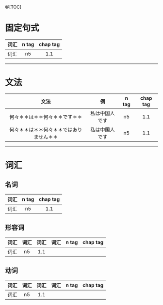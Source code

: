 @[TOC]

# 固定句式

|词汇|n tag|chap tag|
|:---:|:---:|:---:|
|词汇|n5|1.1|

---


# 文法

|文法|例|n tag|chap tag|
|:---:|:---:|:---:|:---:|
|何々＊＊は＊＊何々＊＊です＊＊|私は中国人です|n5|1.1|
|何々＊＊は＊＊何々＊＊ではありません＊＊|私は中国人です|n5|1.1|

---

# 词汇

## 名词

|词汇|n tag|chap tag|
|:---:|:---:|:---:|
|词汇|n5|1.1|

## 形容词

|词汇|词汇|词汇|词汇|n tag|chap tag|
|:---:|:---:|:---:|:---:|:---:|:---:|
|词汇|n5|1.1|

## 动词

|词汇|词汇|词汇|词汇|n tag|chap tag|
|:---:|:---:|:---:|:---:|:---:|:---:|
|词汇|n5|1.1|





